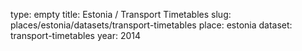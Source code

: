 type: empty
title: Estonia / Transport Timetables
slug: places/estonia/datasets/transport-timetables
place: estonia
dataset: transport-timetables
year: 2014

